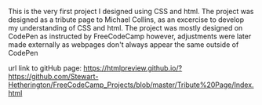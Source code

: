 This is the very first project I designed using CSS and html. The project was designed as a tribute page to Michael Collins, as an excercise to develop my understanding of CSS and html. The project was mostly designed on CodePen as instructed by FreeCodeCamp however, adjustments were later made externally as webpages don't always appear the same outside of CodePen

url link to gitHub page:
   https://htmlpreview.github.io/?https://github.com/Stewart-Hetherington/FreeCodeCamp_Projects/blob/master/Tribute%20Page/Index.html

